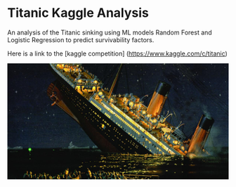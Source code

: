 # Titanic Kaggle Analysis

An analysis of the Titanic sinking using ML models Random Forest and Logistic Regression to predict survivability factors.

Here is a link to the [kaggle competition] (https://www.kaggle.com/c/titanic)

![screenshot](imgs/titanic-ship.jpg)